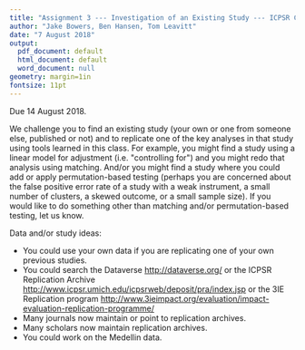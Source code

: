 ```yaml
---
title: "Assignment 3 --- Investigation of an Existing Study --- ICPSR Causal Inference 2018"
author: "Jake Bowers, Ben Hansen, Tom Leavitt"
date: "7 August 2018"
output:
  pdf_document: default
  html_document: default
  word_document: null
geometry: margin=1in
fontsize: 11pt
---
```


Due 14 August 2018.

We challenge you to find an existing study (your own or one from someone else, published or not) and to replicate one of the key analyses in that study using tools learned in this class. For example, you might find a study using a linear model for adjustment (i.e. "controlling for") and you might redo that analysis using matching. And/or you might find a study where you could add or apply permutation-based testing (perhaps you are concerned about the false positive error rate of a study with a weak instrument, a small number of clusters, a skewed outcome, or a small sample size). If you would like to do something other than matching and/or permutation-based testing, let us know.

Data and/or study ideas:

 - You could use your own data if you are replicating one of your own previous studies.
 - You could search the Dataverse <http://dataverse.org/> or the ICPSR Replication Archive <http://www.icpsr.umich.edu/icpsrweb/deposit/pra/index.jsp> or the 3IE Replication program <http://www.3ieimpact.org/evaluation/impact-evaluation-replication-programme/>
 - Many journals now maintain or point to replication archives.
 - Many scholars now maintain replication archives.
 - You could work on the Medellin data.




